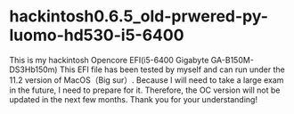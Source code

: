 # hackintosh0.6.5_old-prwered-py-luomo-hd530-i5-6400
This is my hackintosh Opencore EFI(i5-6400 Gigabyte GA-B150M-DS3Hb150m)
This EFI file has been tested by myself and can run under the 11.2 version of MacOS（Big sur）. Because I will need to take a large exam in the future, I need to prepare for it. Therefore, the OC version will not be updated in the next few months. Thank you for your understanding!
